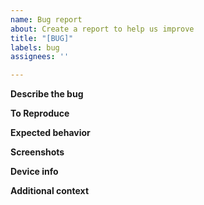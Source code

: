 ```yaml
---
name: Bug report
about: Create a report to help us improve
title: "[BUG]"
labels: bug
assignees: ''

---
```


**Describe the bug**
<!-- 
1-2 sentences about what's bugging you (you can write more if you want to)
If it's something that doesn't exist yet, please use the FEATURE REQUEST template.
-->

**To Reproduce**
<!-- 
 Or just add a link to the page, if the issue's there all the time

 1. Go to '...'
 2. Click on '....'
 3. Scroll down to '....'
 4. See error
-->

**Expected behavior**
<!-- 
 What should have happened?
 -->


**Screenshots**
<!-- 
 If applicable, add screenshots to help explain your problem.
 -->


**Device info**
<!-- 
 sometimes the issue is OS/Browser specific! It can be very helpful if you know how to see them
 - OS: [e.g. iOS]
 - Browser [e.g. chrome, safari]
 - Version [e.g. 22]
-->

**Additional context**
<!-- 
Add any other context about the problem here.
-->
